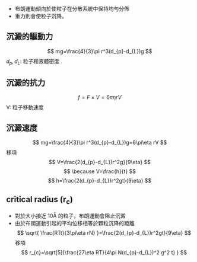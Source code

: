 - 布朗運動傾向於使粒子在分散系統中保持均勻分佈
- 重力則會使粒子沉降。
## 沉澱的驅動力
$$
mg=\frac{4}{3}\pi r^3(d_{p}-d_{L})g
$$
$d_{p},d_{L}$: 粒子和液體密度
## 沉澱的抗力
$$
f=F\times V=6\pi\eta rV
$$
V: 粒子移動速度
## 沉澱速度
$$
mg=\frac{4}{3}\pi r^3(d_{p}-d_{L})g=6\pi\eta rV
$$
移項
$$
V=\frac{2(d_{p}-d_{L})r^2g}{9\eta}
$$
$$
\because V=\frac{h}{t}
$$
$$
h=\frac{2(d_{p}-d_{L})r^2gt}{9\eta}
$$
## critical radius (r<sub>c</sub>)
- 對於大小接近 10Å 的粒子，布朗運動會阻止沉澱
- 由於布朗運動引起的平均位移相等於顆粒沉降的距離
$$
\sqrt{ \frac{RTt}{3\pi\eta rN} }=\frac{2(d_{p}-d_{L})r^2gt}{9\eta}
$$
移項
$$
r_{c}=\sqrt[5]{\frac{27\eta RT}{4\pi N(d_{p}-d_{L})^2 g^2 t}  }
$$